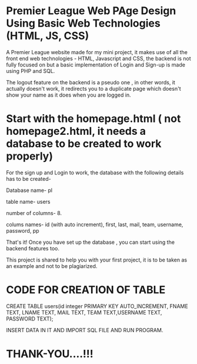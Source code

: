 # Premier League Web PAge Design Using Basic Web Technologies (HTML, JS, CSS)
A Premier League website made for my mini project, it makes use of all the front end web technologies - HTML, Javascript and CSS, the backend is not fully focused on but a basic implementation of Login and Sign-up is made using PHP and SQL.

The logout feature on the backend is a pseudo one , in other words, it actually doesn't work, it redirects you to a duplicate page which doesn't show your name as it does when you are logged in.

# Start with the homepage.html ( not homepage2.html, it needs a database to be created to work properly)

For the sign up and Login to work, the database with the following details has to be created-

Database name- pl

table name- users

number of columns- 8.

colums names-
  id (with auto increment),
  first,
  last,
  mail,
  team,
  username,
  password,
  pp
 
 That's it! Once you have set up the database , you can start using the backend features too. 
 
 This project is shared to help you with your first project, it is to be taken as an example and not to be plagiarized.

# CODE FOR CREATION OF TABLE 
CREATE TABLE users(id integer PRIMARY KEY AUTO_INCREMENT, FNAME TEXT, LNAME TEXT,
MAIL TEXT, TEAM TEXT,USERNAME TEXT, PASSWORD TEXT);

INSERT DATA IN IT AND IMPORT SQL FILE AND RUN PROGRAM.
# THANK-YOU....!!!
